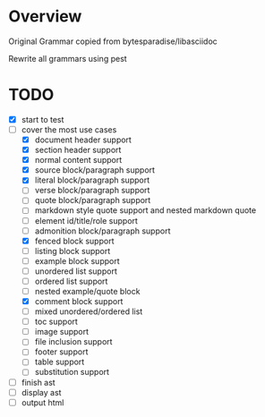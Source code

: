 # Overview
Original Grammar copied from bytesparadise/libasciidoc

Rewrite all grammars using pest

# TODO
- [x] start to test
- [ ] cover the most use cases
    - [x] document header support
    - [x] section header support
    - [x] normal content support
    - [x] source block/paragraph support
    - [x] literal block/paragraph support
    - [ ] verse block/paragraph support
    - [ ] quote block/paragraph support
    - [ ] markdown style quote support and nested markdown quote
    - [ ] element id/title/role support
    - [ ] admonition block/paragraph support
    - [x] fenced block support
    - [ ] listing block support
    - [ ] example block support
    - [ ] unordered list support
    - [ ] ordered list support
    - [ ] nested example/quote block
    - [x] comment block support
    - [ ] mixed unordered/ordered list
    - [ ] toc support
    - [ ] image support
    - [ ] file inclusion support
    - [ ] footer support
    - [ ] table support
    - [ ] substitution support
- [ ] finish ast
- [ ] display ast
- [ ] output html
